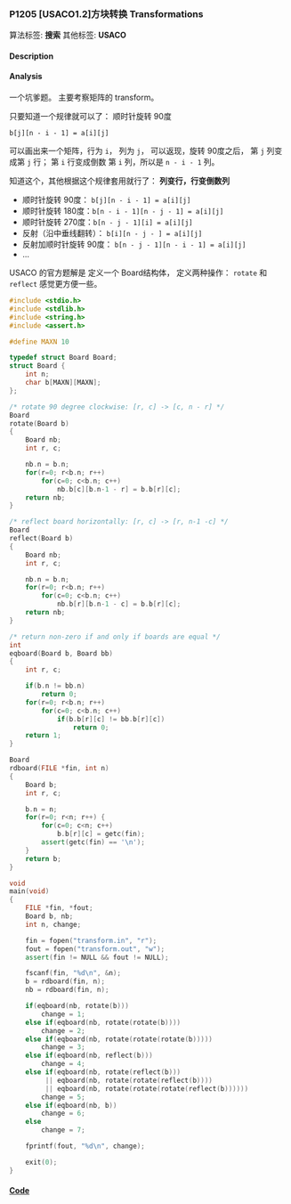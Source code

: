 
### P1205 [USACO1.2]方块转换 Transformations

算法标签: **搜索**
其他标签: **USACO**

#### Description


#### Analysis


一个坑爹题。 主要考察矩阵的 transform。

只要知道一个规律就可以了： 顺时针旋转 90度

`b[j][n - i - 1] = a[i][j]`

可以画出来一个矩阵，行为 `i`， 列为 `j`， 可以返现，旋转 90度之后， 第 `j` 列变成第 `j` 行； 第 `i` 行变成倒数 第 `i` 列，所以是 `n - i - 1` 列。

知道这个，其他根据这个规律套用就行了： **列变行，行变倒数列**

- 顺时针旋转 90度： `b[j][n - i - 1] = a[i][j]`
- 顺时针旋转 180度：`b[n - i - 1][n - j - 1] = a[i][j]`
- 顺时针旋转 270度：`b[n - j - 1][i] = a[i][j]`
- 反射（沿中垂线翻转）： `b[i][n - j - ] = a[i][j]`
- 反射加顺时针旋转 90度： `b[n - j - 1][n - i - 1] = a[i][j]`
- ...

USACO 的官方题解是 定义一个 Board结构体， 定义两种操作： `rotate` 和 `reflect` 感觉更方便一些。

```cpp
#include <stdio.h>
#include <stdlib.h>
#include <string.h>
#include <assert.h>

#define MAXN 10

typedef struct Board Board;
struct Board {
    int n;
    char b[MAXN][MAXN];
};

/* rotate 90 degree clockwise: [r, c] -> [c, n - r] */
Board
rotate(Board b)
{
    Board nb;
    int r, c;

    nb.n = b.n;
    for(r=0; r<b.n; r++)
        for(c=0; c<b.n; c++)
            nb.b[c][b.n-1 - r] = b.b[r][c];
    return nb;
}

/* reflect board horizontally: [r, c] -> [r, n-1 -c] */
Board
reflect(Board b)
{
    Board nb;
    int r, c;

    nb.n = b.n;
    for(r=0; r<b.n; r++)
        for(c=0; c<b.n; c++)
            nb.b[r][b.n-1 - c] = b.b[r][c];
    return nb;
}

/* return non-zero if and only if boards are equal */
int
eqboard(Board b, Board bb)
{
    int r, c;

    if(b.n != bb.n)
        return 0;
    for(r=0; r<b.n; r++)
        for(c=0; c<b.n; c++)
            if(b.b[r][c] != bb.b[r][c])
                return 0;
    return 1;
}

Board
rdboard(FILE *fin, int n)
{
    Board b;
    int r, c;

    b.n = n;
    for(r=0; r<n; r++) {
        for(c=0; c<n; c++)
            b.b[r][c] = getc(fin);
        assert(getc(fin) == '\n');
    }
    return b;
}

void
main(void)
{
    FILE *fin, *fout;
    Board b, nb;
    int n, change;

    fin = fopen("transform.in", "r");
    fout = fopen("transform.out", "w");
    assert(fin != NULL && fout != NULL);

    fscanf(fin, "%d\n", &n);
    b = rdboard(fin, n);
    nb = rdboard(fin, n);

    if(eqboard(nb, rotate(b)))
        change = 1;
    else if(eqboard(nb, rotate(rotate(b))))
        change = 2;
    else if(eqboard(nb, rotate(rotate(rotate(b)))))
        change = 3;
    else if(eqboard(nb, reflect(b)))
        change = 4;
    else if(eqboard(nb, rotate(reflect(b)))
         || eqboard(nb, rotate(rotate(reflect(b))))
         || eqboard(nb, rotate(rotate(rotate(reflect(b))))))
        change = 5;
    else if(eqboard(nb, b))
        change = 6;
    else
        change = 7;

    fprintf(fout, "%d\n", change);

    exit(0);
}

```

#### [Code](../../cpp/12/p1205.cpp)


